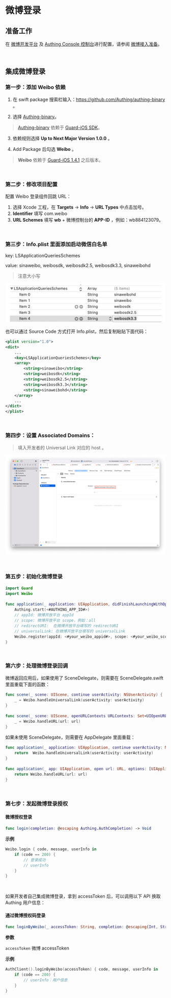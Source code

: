 # 微博登录

<LastUpdated/>

## 准备工作

在 [微博开发平台](https://open.weibo.com/) 及 [Authing Console 控制台](https://authing.cn/)进行配置，请参阅 [微博接入准备](../../../guides/connections/social/weibo-mobile/README.md)。

<br>

## 集成微博登录

### 第一步：添加 Weibo 依赖

1. 在 swift package 搜索栏输入：https://github.com/Authing/authing-binary 。

2. 选择 [Authing-binary](https://github.com/Authing/authing-binary)。
> [Authing-binary](https://github.com/Authing/authing-binary) 依赖于 [Guard-iOS SDK](https://github.com/Authing/guard-ios)。

3. 依赖规则选择 **Up to Next Major Version 1.0.0** 。

4. Add Package 后勾选 **Weibo** 。

> **Weibo** 依赖于 [Guard-iOS 1.4.1](https://github.com/Authing/guard-ios) 之后版本。

<br>

### 第二步：修改项目配置

配置 Weibo 登录组件回跳 URL：
1. 选择 Xcode 工程，在 **Targets** -> **Info** -> **URL Types** 中点击加号。
2. **Identifier** 填写 com.weibo
3. **URL Schemes** 填写 **wb** + 微博控制台的 **APP-ID** ，例如：wb884123079。
<br>

### 第三步：Info.plist 里面添加启动微信白名单

key: LSApplicationQueriesSchemes

value: sinaweibo, weibosdk, weibosdk2.5, weibosdk3.3, sinaweibohd

> 注意大小写

![](./images/weibo/weibo1.png)

也可以通过 Source Code 方式打开 Info.plist，然后复制粘贴下面代码：

```xml
<plist version="1.0">
<dict>
    ...
    <key>LSApplicationQueriesSchemes</key>
	<array>
		<string>sinaweibo</string>
		<string>weibosdk</string>
        <string>weibosdk2.5</string>
		<string>weibosdk3.3</string>
		<string>sinaweibohd</string>
	</array>
    ...
</dict>
</plist>
```

<br>

### 第四步：设置 Associated Domains：

> 填入开发者的 Universal Link 对应的 host 。

![](./images/wechat/7.png)

<br>

### 第五步：初始化微博登录
```swift
import Guard
import Weibo

func application(_ application: UIApplication, didFinishLaunchingWithOptions launchOptions: [UIApplication.LaunchOptionsKey: Any]?) -> Bool {
    Authing.start(<#AUTHING_APP_ID#>)
    // appId: 微博开放平台 appId
    // scope: 微博开放平台 scope，例如：all
    // redirectURI:  在微博开放平台填写的 redirectURI
    // universalLink: 在微博开放平台填写的 universalLink
    Weibo.register(appId: <#your_weibo_appid#>, scope: <#your_weibo_scope#, redirectURI: <#your_weibo_redirecturi#>, universalLink: <#your_weibo_universalLink#>)
}
 ```
<br>


### 第六步：处理微博登录回调

微博返回应用后，如果使用了 SceneDelegate，则需要在 SceneDelegate.swift 里面重载下面的函数：

```swift
func scene(_ scene: UIScene, continue userActivity: NSUserActivity) {
    _ = Weibo.handleUniversalLink(userActivity: userActivity)
}

func scene(_ scene: UIScene, openURLContexts URLContexts: Set<UIOpenURLContext>) {
    _ = Weibo.handleURL(url: url)
}
```

如果未使用 SceneDelegate，则需要在 AppDelegate 里面重载：

```swift
func application(_ application: UIApplication, continue userActivity: NSUserActivity, restorationHandler: @escaping ([UIUserActivityRestoring]?) -> Void) -> Bool {
    return  Weibo.handleUniversalLink(userActivity: userActivity)
}

func application(_ app: UIApplication, open url: URL, options: [UIApplication.OpenURLOptionsKey : Any] = [:]) -> Bool {
    return Weibo.handleURL(url: url)
}
```

<br>

### 第七步：发起微博登录授权
#### 微博授权登录

```swift
func login(completion: @escaping Authing.AuthCompletion) -> Void
```

**示例**

```swift
Weibo.login { code, message, userInfo in
    if (code == 200) {
        // 登录成功
        // userInfo
    }
}
```

<br>

如果开发者自己集成微博登录，拿到 accessToken 后，可以调用以下 API 换取 Authing 用户信息：

#### 通过微博授权码登录

```swift
func loginByWeibo(_ accessToken: String, completion: @escaping(Int, String?, UserInfo?) -> Void)
```

**参数**

`accessToken` 微博 accessToken

**示例**

```swift
AuthClient().loginByWeibo(accessToken) { code, message, userInfo in
    if (code == 200) {
        // userInfo：用户信息
    }
}
```